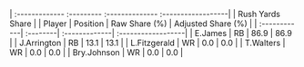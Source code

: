 | :------------- :--------- :-------------- :------------------|
|                       Rush Yards Share                       |
| Player       | Position | Raw Share (%) | Adjusted Share (%) |
| :------------| :--------| :-------------| :------------------|
| E.James      | RB       | 86.9          | 86.9               |
| J.Arrington  | RB       | 13.1          | 13.1               |
| L.Fitzgerald | WR       | 0.0           | 0.0                |
| T.Walters    | WR       | 0.0           | 0.0                |
| Bry.Johnson  | WR       | 0.0           | 0.0                |